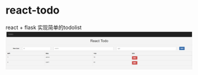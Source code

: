 # react-todo
react + flask 实现简单的todolist
![image](https://github.com/Zealous-w/react-todo/raw/master/todo.png)